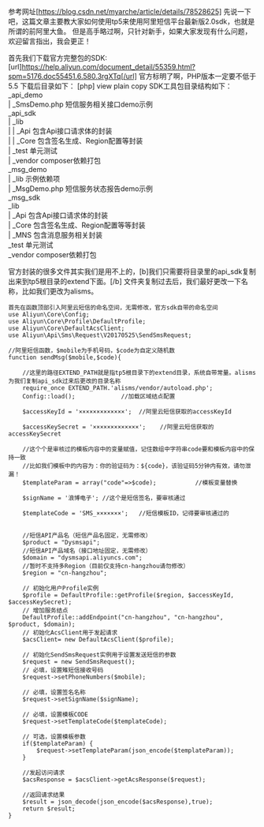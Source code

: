 参考网址[https://blog.csdn.net/myarche/article/details/78528625]
先说一下吧，这篇文章主要教大家如何使用tp5来使用阿里短信平台最新版2.0sdk，也就是所谓的前阿里大鱼。
但是高手略过啊，只针对新手，如果大家发现有什么问题，欢迎留言指出，我会更正！

首先我们下载官方完整包的SDK:[url]https://help.aliyun.com/document_detail/55359.html?spm=5176.doc55451.6.580.3rgXTq[/url]
官方标明了啊，PHP版本一定要不低于5.5
下载后目录如下：
[php] view plain copy
SDK工具包目录结构如下：  
    \_api_demo  
    |   \_SmsDemo.php        短信服务相关接口demo示例  
    \_api_sdk  
    |   \_lib  
    |   |   \_Api            包含Api接口请求体的封装  
    |   |   \_Core            包含签名生成、Region配置等封装  
    |   \_test                单元测试  
    |   \_vendor            composer依赖打包  
    \_msg_demo  
    |   \_lib                示例依赖项  
    |   \_MsgDemo.php        短信服务状态报告demo示例  
    \_msg_sdk  
      \_lib  
      |   \_Api                包含Api接口请求体的封装  
      |   \_Core            包含签名生成、Region配置等等封装  
      |   \_MNS                包含消息服务相关封装  
      \_test                单元测试  
      \_vendor                composer依赖打包  


官方封装的很多文件其实我们是用不上的，[b]我们只需要将目录里的api_sdk复制出来到tp5根目录的extend下面。[/b]
文件夹复制过去后，我们最好更改一下名称，比如我们更改为alisms。

```
首先在函数顶部引入阿里云短信的命名空间，无需修改，官方sdk自带的命名空间  
use Aliyun\Core\Config;  
use Aliyun\Core\Profile\DefaultProfile;  
use Aliyun\Core\DefaultAcsClient;  
use Aliyun\Api\Sms\Request\V20170525\SendSmsRequest;  
  
//阿里短信函数，$mobile为手机号码，$code为自定义随机数  
function sendMsg($mobile,$code){  
  
    //这里的路径EXTEND_PATH就是指tp5根目录下的extend目录，系统自带常量。alisms为我们复制api_sdk过来后更改的目录名称  
    require_once EXTEND_PATH.'alisms/vendor/autoload.php';  
    Config::load();             //加载区域结点配置  
  
    $accessKeyId = '×××××××××××××';  //阿里云短信获取的accessKeyId  
  
    $accessKeySecret = '×××××××××××××';    //阿里云短信获取的accessKeySecret  
  
    //这个个是审核过的模板内容中的变量赋值，记住数组中字符串code要和模板内容中的保持一致  
    //比如我们模板中的内容为：你的验证码为：${code}，该验证码5分钟内有效，请勿泄漏！  
    $templateParam = array("code"=>$code);           //模板变量替换  
  
    $signName = '浪博电子'; //这个是短信签名，要审核通过  
  
    $templateCode = 'SMS_×××××××';   //短信模板ID，记得要审核通过的  
  
  
    //短信API产品名（短信产品名固定，无需修改）  
    $product = "Dysmsapi";  
    //短信API产品域名（接口地址固定，无需修改）  
    $domain = "dysmsapi.aliyuncs.com";  
    //暂时不支持多Region（目前仅支持cn-hangzhou请勿修改）  
    $region = "cn-hangzhou";  
  
    // 初始化用户Profile实例  
    $profile = DefaultProfile::getProfile($region, $accessKeyId, $accessKeySecret);  
    // 增加服务结点  
    DefaultProfile::addEndpoint("cn-hangzhou", "cn-hangzhou", $product, $domain);  
    // 初始化AcsClient用于发起请求  
    $acsClient= new DefaultAcsClient($profile);  
  
    // 初始化SendSmsRequest实例用于设置发送短信的参数  
    $request = new SendSmsRequest();  
    // 必填，设置雉短信接收号码  
    $request->setPhoneNumbers($mobile);  
  
    // 必填，设置签名名称  
    $request->setSignName($signName);  
  
    // 必填，设置模板CODE  
    $request->setTemplateCode($templateCode);  
  
    // 可选，设置模板参数  
    if($templateParam) {  
        $request->setTemplateParam(json_encode($templateParam));  
    }  
  
    //发起访问请求  
    $acsResponse = $acsClient->getAcsResponse($request);  
  
    //返回请求结果  
    $result = json_decode(json_encode($acsResponse),true);  
    return $result;  
}  
```

